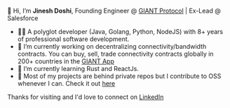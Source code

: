 👋 Hi, I’m **Jinesh Doshi**, Founding Engineer @ [GIANT Protocol](https://giantprotocol.org) | Ex-Lead @ Salesforce

- 🧑‍💻  A polyglot developer (Java, Golang, Python, NodeJS) with 8+ years of professional software development.
- 🔭  I’m currently working on decentralizing connectivity/bandwidth contracts. You can buy, sell, trade connectivity contracts globally in 200+ countries in the [GIANT App](https://giant.app.link/jineshdoshi-github-readme)
- 🌱  I’m currently learning Rust and ReactJs.
- 🫶  Most of my projects are behind private repos but I contribute to OSS whenever I can. Check it out [here](https://github.com/jineshdoshi?tab=repositories&q=&type=public&language=&sort=stargazers)

Thanks for visiting and I'd love to connect on [LinkedIn](https://www.linkedin.com/in/jineshdoshi2610)


<!--
**jineshdoshi/jineshdoshi** is a ✨ _special_ ✨ repository because its `README.md` (this file) appears on your GitHub profile.

![](https://komarev.com/ghpvc/?username=jineshdoshi) 

-->
